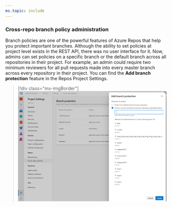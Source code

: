 ```yaml
---
ms.topic: include
---
```


### Cross-repo branch policy administration

Branch policies are one of the powerful features of Azure Repos that help you protect important branches. Although the ability to set policies at project level exists in the REST API, there was no user interface for it. Now, admins can set policies on a specific branch or the default branch across all repositories in their project. For example, an admin could require two minimum reviewers for all pull requests made into every master branch across every repository in their project. You can find the **Add branch protection** feature in the Repos Project Settings.

> [!div class="mx-imgBorder"]
> ![Cross-repo branch policy administration.](../../media/160_01.png)
